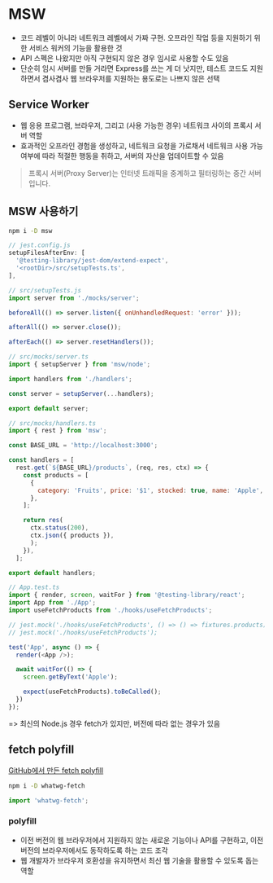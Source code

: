 # MSW

- 코드 레벨이 아니라 네트워크 레벨에서 가짜 구현. 오프라인 작업 등을 지원하기 위한 서비스 워커의 기능을 활용한 것
- API 스펙은 나왔지만 아직 구현되지 않은 경우 임시로 사용할 수도 있음
- 단순히 임시 서버를 만들 거라면 Express를 쓰는 게 더 낫지만, 테스트 코드도 지원하면서 겸사겸사 웹 브라우저를 지원하는 용도로는 나쁘지 않은 선택

## Service Worker

- 웹 응용 프로그램, 브라우저, 그리고 (사용 가능한 경우) 네트워크 사이의 프록시 서버 역할
- 효과적인 오프라인 경험을 생성하고, 네트워크 요청을 가로채서 네트워크 사용 가능 여부에 따라 적절한 행동을 취하고, 서버의 자산을 업데이트할 수 있음

> 프록시 서버(Proxy Server)는 인터넷 트래픽을 중계하고 필터링하는 중간 서버입니다.

## MSW 사용하기

```bash
npm i -D msw
```

```javascript
// jest.config.js
setupFilesAfterEnv: [
  '@testing-library/jest-dom/extend-expect',
  '<rootDir>/src/setupTests.ts',
],
```

```javascript
// src/setupTests.js
import server from './mocks/server';

beforeAll(() => server.listen({ onUnhandledRequest: 'error' }));

afterAll(() => server.close());

afterEach(() => server.resetHandlers());
```

```javascript
// src/mocks/server.ts
import { setupServer } from 'msw/node';

import handlers from './handlers';

const server = setupServer(...handlers);

export default server;
```

```javascript
// src/mocks/handlers.ts
import { rest } from 'msw';

const BASE_URL = 'http://localhost:3000';

const handlers = [
  rest.get(`${BASE_URL}/products`, (req, res, ctx) => {
    const products = [
      {
        category: 'Fruits', price: '$1', stocked: true, name: 'Apple',
      },
    ];

    return res(
      ctx.status(200),
      ctx.json({ products }),
      );
    }),
  ];

export default handlers;
```

```javascript
// App.test.ts
import { render, screen, waitFor } from '@testing-library/react';
import App from './App';
import useFetchProducts from './hooks/useFetchProducts';

// jest.mock('./hooks/useFetchProducts', () => () => fixtures.products);
// jest.mock('./hooks/useFetchProducts');

test('App', async () => {
  render(<App />);

  await waitFor(() => {
    screen.getByText('Apple');

    expect(useFetchProducts).toBeCalled();
  })
});
```

=> 최신의 Node.js 경우 fetch가 있지만, 버전에 따라 없는 경우가 있음

## fetch polyfill

[GitHub에서 만든 fetch polyfill](https://github.com/github/fetch)

```bash
npm i -D whatwg-fetch
```

```js
import 'whatwg-fetch';
```

### polyfill 

- 이전 버전의 웹 브라우저에서 지원하지 않는 새로운 기능이나 API를 구현하고, 이전 버전의 브라우저에서도 동작하도록 하는 코드 조각
- 웹 개발자가 브라우저 호환성을 유지하면서 최신 웹 기술을 활용할 수 있도록 돕는 역할
